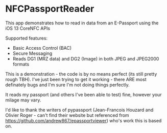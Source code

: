 # NFCPassportReader

This app demonstrates how to read in data from an E-Passport using the iOS 13 CoreNFC APIs

Supported features:
* Basic Access Control (BAC)
* Secure Messaging
* Reads DG1 (MRZ data) and DG2 (Image) in both JPEG and JPEG2000 formats

This is a demonstration - the code is by no means perfect (its still pretty rough TBH).  I've just been trying to get it working - there ARE most definately bugs and I'm sure I'm not doing things perfectly. 

It reads my passport (and others I've been able to test) fine, however your milage may vary.

I'd like to thank the writers of pypassport (Jean-Francois Houzard and Olivier Roger - can't find their website but referenced from https://github.com/andrew867/epassportviewer) who's work this is based on.
  
